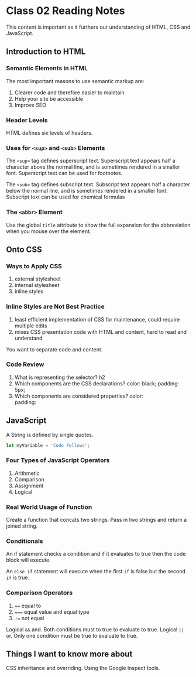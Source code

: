 # Class 02 Reading Notes

This content is important as it furthers our understanding of HTML, CSS and JavaScript. 

## Introduction to HTML

### Semantic Elements in HTML

The most important reasons to use semantic markup are:

1. Clearer code and therefore easier to maintain
2. Help your site be accessible
3. Improve SEO

### Header Levels

HTML defines six levels of headers.

### Uses for `<sup>` and `<sub>` Elements

The `<sup>` tag defines superscript text. Superscript text appears half a character above the normal line, and is sometimes rendered in a smaller font. Superscript text can be used for footnotes.

The `<sub>` tag defines subscript text. Subscript text appears half a character below the normal line, and is sometimes rendered in a smaller font. Subscript text can be used for chemical formulas

### The `<abbr>` Element

Use the global `title` attribute to show the full expansion for the abbreviation when you mouse over the element.

## Onto CSS

### Ways to Apply CSS

1. external stylesheet
2. internal stylesheet
3. inline styles

### Inline Styles are Not Best Practice

1. least efficient implementation of CSS for maintenance, could require multiple edits
2. mixes CSS presentation code with HTML and content, hard to read and understand

You want to separate code and content.

### Code Review

1. What is representing the selector?
h2
2. Which components are the CSS declarations?
    color: black;
    padding: 5px;
3. Which components are considered properties?
    color:  
    padding:  

## JavaScript

A String is defined by single quotes.

```JavaScript
let myVariable = 'Code Fellows';
```

### Four Types of JavaScript Operators

1. Arithmetic
2. Comparison
3. Assignment
4. Logical

### Real World Usage of Function

Create a function that concats two strings.  Pass in two strings and return a joined string.

### Conditionals

An if statement checks a condition and if it evaluates to true then the code block will execute.

An `else if` statement will execute when the first `if` is false but the second `if` is true.

### Comparison Operators

1. `==` equal to
2. `===` equal value and equal type
3. `!=` not equal

Logical `&&` and. Both conditions must to true to evaluate to true.
Logical `||` or. Only one condition must be true to evaluate to true.

## Things I want to know more about

CSS inheritance and overriding.
Using the Google Inspect tools.
